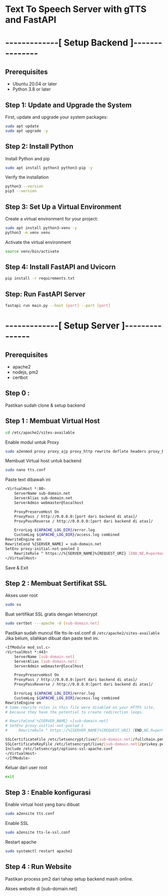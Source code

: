 # Text To Speech Server with gTTS and FastAPI

# -------------[ Setup Backend ]---------------
## Prerequisites

- Ubuntu 20.04 or later
- Python 3.8 or later


## Step 1: Update and Upgrade the System

First, update and upgrade your system packages:

```sh
sudo apt update
sudo apt upgrade -y
```

## Step 2: Install Python
Install Python and pip
```sh 
sudo apt install python3 python3-pip -y 
```

Verify the installation
```sh
python3 --version
pip3 --version
```

## Step 3: Set Up a Virtual Environment
Create a virtual environment for your project:
```sh
sudo apt install python3-venv -y
python3 -m venv venv
```

Activate the virtual environment
```sh
source venv/bin/activate
```

## Step 4: Install FastAPI and Uvicorn
```sh
pip install -r requirements.txt
```

## Step: Run FastAPI Server
```sh
fastapi run main.py --host [port] --port [port]
```

# -------------[ Setup Server ]---------------
## Prerequisites
- apache2
- nodejs, pm2
- certbot

## Step 0 :
Pastikan sudah clone & setup backend

## Step 1 : Membuat Virtual Host
```sh 
cd /etc/apache2/sites-available
```

Enable modul untuk Proxy
```sh 
sudo a2enmod proxy proxy_ajp proxy_http rewrite deflate headers proxy_balancer proxy_connect proxy_html
```

Membuat Virtual host untuk backend
```sh 
sudo nano tts.conf
```

Paste text dibawah ini
```sh
<VirtualHost *:80>
    ServerName sub-domain.net
    ServerAlias sub-domain.net
    ServerAdmin webmaster@localhost

    ProxyPreserveHost On
    ProxyPass / http://0.0.0.0:[port dari backend di atas]/
    ProxyPassReverse / http://0.0.0.0:[port dari backend di atas]/

    ErrorLog ${APACHE_LOG_DIR}/error.log
    CustomLog ${APACHE_LOG_DIR}/access.log combined
RewriteEngine on
RewriteCond %{SERVER_NAME} = sub-domain.net
SetEnv proxy-initial-not-pooled 1
    RewriteRule ^ https://%{SERVER_NAME}%{REQUEST_URI} [END,NE,R=permanent]
</VirtualHost>
```

Save & Exit

## Step 2 : Membuat Sertifikat SSL
Akses user root
```sh
sudo su
```

Buat sertifikat SSL gratis dengan letsencrypt
```sh 
sudo certbot ---apache -d [sub-domain.net]
````

Pastikan sudah muncul file tts-le-ssl.conf di ```/etc/apache2/sites-available```
Jika belum, silahkan dibuat dan paste text ini.

```sh
<IfModule mod_ssl.c>
<VirtualHost *:443>
    ServerName [sub-domain.net]
    ServerAlias [sub-domain.net]
    ServerAdmin webmaster@localhost

    ProxyPreserveHost On
    ProxyPass / http://0.0.0.0:[port dari backend di atas]/
    ProxyPassReverse / http://0.0.0.0:[port dari backend di atas]/

    ErrorLog ${APACHE_LOG_DIR}/error.log
    CustomLog ${APACHE_LOG_DIR}/access.log combined
RewriteEngine on
# Some rewrite rules in this file were disabled on your HTTPS site,
# because they have the potential to create redirection loops.

# RewriteCond %{SERVER_NAME} =[sub-domain.net]
# SetEnv proxy-initial-not-pooled 1
#     RewriteRule ^ https://%{SERVER_NAME}%{REQUEST_URI} [END,NE,R=permanent]

SSLCertificateFile /etc/letsencrypt/live/[sub-domain.net]/fullchain.pem
SSLCertificateKeyFile /etc/letsencrypt/live/[sub-domain.net]/privkey.pem
Include /etc/letsencrypt/options-ssl-apache.conf
</VirtualHost>
</IfModule>
```

Keluar dari user root
```sh 
exit
```

## Step 3 : Enable konfigurasi
Enable virtual host yang baru dibuat
```sh 
sudo a2ensite tts.conf
```

Enable SSL
```sh 
sudo a2ensite tts-le-ssl.conf
```

Restart apache
```sh 
sudo systemctl restart apache2
```

## Step 4 : Run Website
Pastikan process pm2 dari tahap setup backend masih online.

Akses website di [sub-domain.net]

